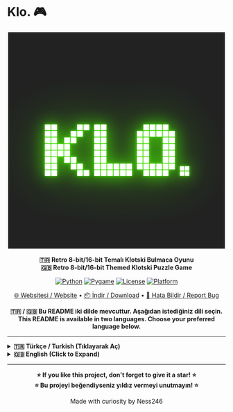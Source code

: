 # Klo. 🎮

<div align="center">

![Klo. Logo](logo.png)

**🇹🇷 Retro 8-bit/16-bit Temalı Klotski Bulmaca Oyunu**  
**🇬🇧 Retro 8-bit/16-bit Themed Klotski Puzzle Game**

[![Python](https://img.shields.io/badge/Python-3.7+-blue.svg)](https://www.python.org/)
[![Pygame](https://img.shields.io/badge/Pygame-Latest-green.svg)](https://www.pygame.org/)
[![License](https://img.shields.io/badge/License-MIT-yellow.svg)](LICENSE)
[![Platform](https://img.shields.io/badge/Platform-Windows%20%7C%20macOS%20%7C%20Linux-lightgrey.svg)](https://github.com/ness246/Klo.)

[🌐 Websitesi / Website](https://ness246.github.io/Klo./) • [📦 İndir / Download](https://github.com/ness246/Klo./archive/refs/heads/main.zip) • [🐛 Hata Bildir / Report Bug](https://github.com/ness246/Klo./issues)

**🇹🇷 / 🇬🇧 Bu README iki dilde mevcuttur. Aşağıdan istediğiniz dili seçin.**  
**This README is available in two languages. Choose your preferred language below.**

</div>

---

<details>
<summary><b>🇹🇷 Türkçe / Turkish (Tıklayarak Aç)</b></summary>

## 📖 Hakkında

**Klo.**, 20. yüzyılın başlarında ortaya çıkan klasik Klotski bulmacasının modern bir yorumudur. Retro 8-bit/16-bit estetiğiyle harmanlanmış, göz dostu renkler ve akıcı oynanış sunan bir puzzle oyunudur.

Hedef bloğu (2x2 sarı blok) EXIT noktasına taşıyarak her seviyeyi tamamlayın. Minimum hamle ve süre ile çözerek kendinize meydan okuyun!

## ✨ Özellikler

### 🎨 Görsel ve Tasarım
- **Retro 8-bit/16-bit Tema**: Atari/NES/SNES esintili görsel tasarım
- **Göz Dostu Renkler**: Göz yormayan, yumuşatılmış retro renk paleti
- **Parlayan Efektler**: Blokları sürüklerken hafif glow efektleri
- **Modern Arayüz**: Koyu tema, çerçeveli arayüz, pixelated font desteği

### 🎮 Oynanış
- **Sürükle-Bırak Kontrolleri**: Blokları fare ile akıcı şekilde hareket ettirin
- **Süre Takibi**: Her bulmacayı ne kadar hızlı çözdüğünüzü görün
- **Hamle Sayacı**: Minimum hamleyle çözerek kendinize meydan okuyun
- **Geri Alma**: Son hamleyi geri alın (U tuşu)
- **Yeniden Başlat**: Puzzle'ı sıfırdan başlatın (R tuşu)
- **Önizleme Sistemi**: Blokları sürüklerken altında görünen preview efekti

### 🎵 Ses ve Müzik
- **8-bit Ses Efektleri**: Hareket, hata ve buton tıklama sesleri
- **Arkaplan Müziği**: Çeşitli retro temalı müzik parçaları
- **Ses Kontrolleri**: Ses efekti ve müzik seviyelerini ayarlayın
- **Dinamik Müzik**: Oyun başladığında rastgele müzik seçimi

### 🌍 Dil ve Yerelleştirme
- **Çoklu Dil Desteği**: Türkçe ve İngilizce
- **Kolay Dil Değiştirme**: Ayarlar menüsünden dil seçimi
- **Yerelleştirilmiş Arayüz**: Tüm metinler çeviri sistemine dahil

### ⚙️ Ayarlar ve Özelleştirme
- **Tam Ekran Modu**: F11 ile tam ekran oynayın
- **Ayarlar Menüsü**: Ses, müzik ve dil ayarları
- **Durum Kaydetme**: Oyun tercihleriniz otomatik kaydedilir
- **Esnek Çözünürlük**: Fullscreen'de otomatik ölçeklendirme

### 📚 İçerik
- **Nasıl Oynanır Kısmı**: Oyun kuralları ve kontroller
- **Çoklu Seviye**: Farklı zorluk seviyelerinde bulmacalar
- **Başarı Sistemi**: Her seviye için tamamlanma istatistikleri

## 🎮 Kontroller

| Tuş/İşlem | Açıklama |
|-----------|----------|
| **Fare** | Blokları sürükleyip bırakarak hareket ettirin |
| **U** | Son hamleyi geri al |
| **R** | Bulmacayı yeniden başlat |
| **ESC** | Ana menüye dön / Oyunu duraklat |
| **F11** | Tam ekran modunu aç/kapa |

## 🚀 Kurulum

### Gereksinimler

- **Python 3.7+**
- **Pygame** (otomatik yüklenir)

### Kurulum Adımları

1. **Projeyi İndirin**
   ```bash
   git clone https://github.com/ness246/Klo..git
   cd Klo.
   ```
   
   Veya GitHub'dan ZIP olarak indirin.

2. **Bağımlılıkları Yükleyin**
   ```bash
   pip install -r requirements.txt
   ```

3. **Oyunu Çalıştırın**
   ```bash
   python main.py
   ```

### Font Dosyası (Opsiyonel)

Oyun için özel pixelated font (`Bytesized.ttf`) kullanılmaktadır. Font dosyası `assets/fonts/` klasörüne yerleştirilmelidir. Eğer dosya bulunamazsa, sistem varsayılan fontu kullanılacaktır.

## 📦 Proje Yapısı

```
Klo./
├── main.py                 # Ana oyun dosyası
├── README.md              # Bu dosya
├── LICENSE                # MIT Lisansı
├── requirements.txt        # Python bağımlılıkları
├── settings.json          # Kullanıcı ayarları (otomatik oluşturulur)
├── logo.png              # Oyun logosu
├── index.html            # GitHub Pages web sitesi
├── assets/
│   ├── audio/            # Ses ve müzik dosyaları (otomatik oluşturulur)
│   └── fonts/            # Bytesized.ttf font dosyası
└── levels/               # Oyun seviyeleri (JSON formatında)
    ├── A-01.json
    └── B-01.json
```

## 🎯 Oyun Kuralları

1. **Amaç**: Hedef bloğu (2x2 sarı "T" bloğu) EXIT noktasına taşıyın.
2. **Hareket**: Blokları fare ile sürükleyerek hareket ettirebilirsiniz.
3. **Kısıtlamalar**: Bloklar sadece yatay veya dikey hareket edebilir, çapraz hareket yoktur.
4. **Çarpışma**: Bloklar birbirinin üzerine gelemez veya tahtanın dışına çıkamaz.
5. **Hedef**: EXIT noktası genellikle tahtanın alt kısmında, 2x2 boyutundadır.

## 🎵 Müzik ve Sesler

Oyun içerisinde kullanılan müzikler ve ses efektleri:

- **Ses Efektleri**: 8-bit temalı, programatik olarak oluşturulmuş sesler
- **Arkaplan Müziği**: Retro temalı müzik parçaları
- **Yapımcı Bilgisi**: Müzik yapımcıları müzik dosya isimlerinde belirtilmiştir

## 🌐 Web Sitesi

Projenin web sitesini ziyaret edin:

🔗 **[https://ness246.github.io/Klo./](https://ness246.github.io/Klo./)**

Web sitesi retro 8-bit/16-bit temasıyla tasarlanmış ve projenin tüm bilgilerini içermektedir.

## 🛠️ Teknoloji

- **Python 3.7+**: Programlama dili
- **Pygame**: Oyun motoru ve grafik kütüphanesi
- **JSON**: Seviye ve ayar dosyaları
- **HTML/CSS/JS**: Web sitesi (GitHub Pages)

## 📝 Geliştirme

### Seviye Oluşturma

Seviyeler JSON formatında `levels/` klasöründe saklanır. Örnek format:

```json
{
  "id": "A-01",
  "grid": {"cols": 4, "rows": 5},
  "blocks": [
    {"id": "T", "w": 2, "h": 2, "x": 1, "y": 0, "type": "target", "color": "T"},
    {"id": "L", "w": 1, "h": 2, "x": 0, "y": 0, "color": "red"}
  ],
  "par": 20,
  "exit": [1, 3],
  "difficulty": 2
}
```

### Katkıda Bulunma

1. Fork yapın
2. Feature branch oluşturun (`git checkout -b feature/yeni-ozellik`)
3. Değişikliklerinizi commit edin (`git commit -m 'Yeni özellik eklendi'`)
4. Branch'inizi push edin (`git push origin feature/yeni-ozellik`)
5. Pull Request oluşturun

## 🐛 Bilinen Sorunlar

Şu anda bilinen önemli bir sorun yoktur. Hata bulursanız lütfen [GitHub Issues](https://github.com/ness246/Klo./issues) üzerinden bildirin.

## 📄 Lisans

Bu proje [MIT Lisansı](LICENSE) altında lisanslanmıştır. İstediğiniz gibi kullanabilir, değiştirebilir ve dağıtabilirsiniz.

## 👨‍💻 Geliştirici

**Ness246**

- GitHub: [@ness246](https://github.com/ness246)
- Proje: [Klo. Repository](https://github.com/ness246/Klo.)

## 🙏 Teşekkürler

- Klotski bulmacasının orijinal yaratıcıları
- Pygame geliştiricileri
- Retro oyun topluluğu
- Müzik yapımcıları (müzik dosya isimlerinde belirtilmiştir)

## 📞 İletişim

Sorularınız, önerileriniz veya geri bildirimleriniz için [GitHub Issues](https://github.com/ness246/Klo./issues) kullanabilirsiniz.

---

</details>

<details>
<summary><b>🇬🇧 English (Click to Expand)</b></summary>

## 📖 About

**Klo.** is a modern interpretation of the classic Klotski puzzle that originated in the early 20th century. It's a puzzle game that combines retro 8-bit/16-bit aesthetics with eye-friendly colors and smooth gameplay.

Complete each level by moving the target block (2x2 yellow block) to the EXIT point. Challenge yourself to solve with minimum moves and time!

## ✨ Features

### 🎨 Visual and Design
- **Retro 8-bit/16-bit Theme**: Atari/NES/SNES-inspired visual design
- **Eye-Friendly Colors**: Non-straining, muted retro color palette
- **Glow Effects**: Subtle glow effects when dragging blocks
- **Modern Interface**: Dark theme, framed interface, pixelated font support

### 🎮 Gameplay
- **Drag & Drop Controls**: Move blocks smoothly with mouse
- **Time Tracking**: See how fast you solve each puzzle
- **Move Counter**: Challenge yourself to solve with minimum moves
- **Undo**: Undo last move (U key)
- **Restart**: Start puzzle from scratch (R key)
- **Preview System**: Preview effect visible below blocks while dragging

### 🎵 Sound and Music
- **8-bit Sound Effects**: Movement, error, and button click sounds
- **Background Music**: Various retro-themed music tracks
- **Audio Controls**: Adjust sound effect and music levels
- **Dynamic Music**: Random music selection when game starts

### 🌍 Language and Localization
- **Multi-language Support**: Turkish and English
- **Easy Language Switching**: Language selection from settings menu
- **Localized Interface**: All texts included in translation system

### ⚙️ Settings and Customization
- **Fullscreen Mode**: Play in fullscreen with F11
- **Settings Menu**: Sound, music, and language settings
- **State Saving**: Your game preferences are automatically saved
- **Flexible Resolution**: Automatic scaling in fullscreen

### 📚 Content
- **How to Play Section**: Game rules and controls
- **Multiple Levels**: Puzzles with different difficulty levels
- **Achievement System**: Completion statistics for each level

## 🎮 Controls

| Key/Action | Description |
|------------|-------------|
| **Mouse** | Drag and drop blocks to move them |
| **U** | Undo last move |
| **R** | Restart puzzle |
| **ESC** | Return to main menu / Pause game |
| **F11** | Toggle fullscreen mode |

## 🚀 Installation

### Requirements

- **Python 3.7+**
- **Pygame** (automatically installed)

### Installation Steps

1. **Download the Project**
   ```bash
   git clone https://github.com/ness246/Klo..git
   cd Klo.
   ```
   
   Or download as ZIP from GitHub.

2. **Install Dependencies**
   ```bash
   pip install -r requirements.txt
   ```

3. **Run the Game**
   ```bash
   python main.py
   ```

### Font File (Optional)

The game uses a special pixelated font (`Bytesized.ttf`). The font file should be placed in the `assets/fonts/` folder. If the file is not found, the system default font will be used.

## 📦 Project Structure

```
Klo./
├── main.py                 # Main game file
├── README.md              # This file
├── LICENSE                # MIT License
├── requirements.txt        # Python dependencies
├── settings.json          # User settings (auto-generated)
├── logo.png              # Game logo
├── index.html            # GitHub Pages website
├── assets/
│   ├── audio/            # Sound and music files (auto-generated)
│   └── fonts/            # Bytesized.ttf font file
└── levels/               # Game levels (JSON format)
    ├── A-01.json
    └── B-01.json
```

## 🎯 Game Rules

1. **Objective**: Move the target block (2x2 yellow "T" block) to the EXIT point.
2. **Movement**: You can move blocks by dragging them with the mouse.
3. **Constraints**: Blocks can only move horizontally or vertically, no diagonal movement.
4. **Collision**: Blocks cannot overlap or go outside the board.
5. **Target**: The EXIT point is usually at the bottom of the board, 2x2 in size.

## 🎵 Music and Sounds

Music and sound effects used in the game:

- **Sound Effects**: 8-bit themed, programmatically generated sounds
- **Background Music**: Retro-themed music tracks
- **Producer Information**: Music producers are credited in music file names

## 🌐 Website

Visit the project website:

🔗 **[https://ness246.github.io/Klo./](https://ness246.github.io/Klo./)**

The website is designed with retro 8-bit/16-bit theme and contains all project information.

## 🛠️ Technology

- **Python 3.7+**: Programming language
- **Pygame**: Game engine and graphics library
- **JSON**: Level and settings files
- **HTML/CSS/JS**: Website (GitHub Pages)

## 📝 Development

### Level Creation

Levels are stored in JSON format in the `levels/` folder. Example format:

```json
{
  "id": "A-01",
  "grid": {"cols": 4, "rows": 5},
  "blocks": [
    {"id": "T", "w": 2, "h": 2, "x": 1, "y": 0, "type": "target", "color": "T"},
    {"id": "L", "w": 1, "h": 2, "x": 0, "y": 0, "color": "red"}
  ],
  "par": 20,
  "exit": [1, 3],
  "difficulty": 2
}
```

### Contributing

1. Fork the repository
2. Create a feature branch (`git checkout -b feature/new-feature`)
3. Commit your changes (`git commit -m 'Added new feature'`)
4. Push your branch (`git push origin feature/new-feature`)
5. Create a Pull Request

## 🐛 Known Issues

There are currently no known major issues. If you find a bug, please report it via [GitHub Issues](https://github.com/ness246/Klo./issues).

## 📄 License

This project is licensed under the [MIT License](LICENSE). You can use, modify, and distribute it as you wish.

## 👨‍💻 Developer

**Ness246**

- GitHub: [@ness246](https://github.com/ness246)
- Project: [Klo. Repository](https://github.com/ness246/Klo.)

## 🙏 Acknowledgments

- Original creators of Klotski puzzle
- Pygame developers
- Retro gaming community
- Music producers (credited in music file names)

## 📞 Contact

You can use [GitHub Issues](https://github.com/ness246/Klo./issues) for questions, suggestions, or feedback.

---

</details>

---

<div align="center">

**⭐ If you like this project, don't forget to give it a star! ⭐**  
**⭐ Bu projeyi beğendiyseniz yıldız vermeyi unutmayın! ⭐**

Made with curiosity by Ness246

</div>
